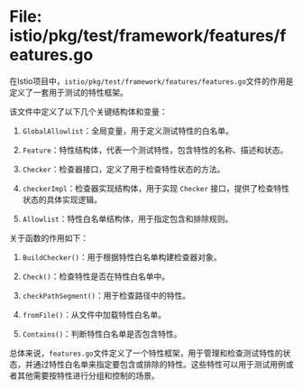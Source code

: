 # File: istio/pkg/test/framework/features/features.go

在Istio项目中，`istio/pkg/test/framework/features/features.go`文件的作用是定义了一套用于测试的特性框架。

该文件中定义了以下几个关键结构体和变量：

1. `GlobalAllowlist`：全局变量，用于定义测试特性的白名单。

2. `Feature`：特性结构体，代表一个测试特性，包含特性的名称、描述和状态。

3. `Checker`：检查器接口，定义了用于检查特性状态的方法。

4. `checkerImpl`：检查器实现结构体，用于实现 `Checker` 接口，提供了检查特性状态的具体实现逻辑。

5. `Allowlist`：特性白名单结构体，用于指定包含和排除规则。

关于函数的作用如下：

1. `BuildChecker()`：用于根据特性白名单构建检查器对象。

2. `Check()`：检查特性是否在特性白名单中。

3. `checkPathSegment()`：用于检查路径中的特性。

4. `fromFile()`：从文件中加载特性白名单。

5. `Contains()`：判断特性白名单是否包含特性。

总体来说，`features.go`文件定义了一个特性框架，用于管理和检查测试特性的状态，并通过特性白名单来指定要包含或排除的特性。这些特性可以用于测试用例或者其他需要按特性进行分组和控制的场景。

